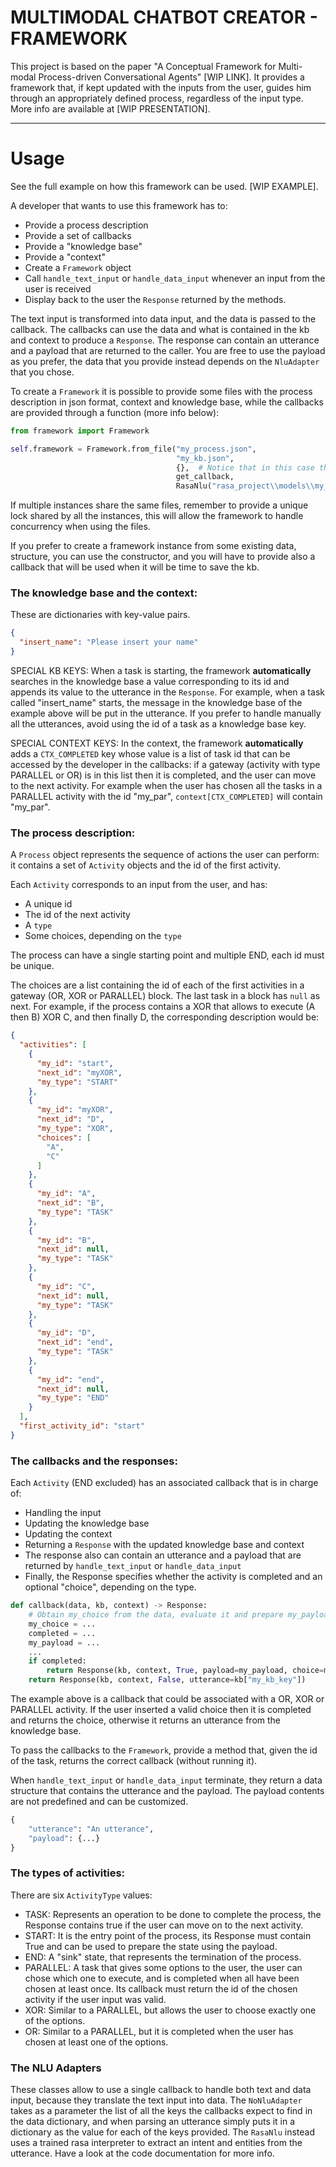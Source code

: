 # MULTIMODAL CHATBOT CREATOR - FRAMEWORK

This project is based on the paper "A Conceptual Framework for Multi-modal Process-driven Conversational
Agents" [WIP LINK]. It provides a framework that, if kept updated with the inputs from the user, guides him through an
appropriately defined process, regardless of the input type. More info are available at [WIP PRESENTATION].
___________________________

# Usage

See the full example on how this framework can be used. [WIP EXAMPLE].

A developer that wants to use this framework has to:

* Provide a process description
* Provide a set of callbacks
* Provide a "knowledge base"
* Provide a "context"
* Create a `Framework` object
* Call `handle_text_input` or `handle_data_input` whenever an input from the user is received
* Display back to the user the `Response` returned by the methods.

The text input is transformed into data input, and the data is passed to the callback. The callbacks can use the data
and what is contained in the kb and context to produce a `Response`. The response can contain an utterance and a payload
that are returned to the caller. You are free to use the payload as you prefer, the data that you provide instead
depends on the `NluAdapter` that you chose.

To create a `Framework` it is possible to provide some files with the process description in json format, context and
knowledge base, while the callbacks are provided through a function (more info below):

```Python
from framework import Framework

self.framework = Framework.from_file("my_process.json",
                                     "my_kb.json",
                                     {},  # Notice that in this case the context does not use a file.
                                     get_callback,
                                     RasaNlu("rasa_project\\models\\my_model\\nlu"))
```

If multiple instances share the same files, remember to provide a unique lock shared by all the instances, this will
allow the framework to handle concurrency when using the files.

If you prefer to create a framework instance from some existing data, structure, you can use the constructor, and you
will have to provide also a callback that will be used when it will be time to save the kb.

### The knowledge base and the context:

These are dictionaries with key-value pairs.

```json
{
  "insert_name": "Please insert your name"
}
```

SPECIAL KB KEYS: When a task is starting, the framework **automatically** searches in the knowledge base a value
corresponding to its id and appends its value to the utterance in the `Response`. For example, when a task called
"insert_name" starts, the message in the knowledge base of the example above will be put in the utterance. If you prefer
to handle manually all the utterances, avoid using the id of a task as a knowledge base key.

SPECIAL CONTEXT KEYS: In the context, the framework **automatically** adds a `CTX_COMPLETED` key whose value is a list
of task id that can be accessed by the developer in the callbacks: if a gateway (activity with type PARALLEL or OR) is
in this list then it is completed, and the user can move to the next activity. For example when the user has chosen all
the tasks in a PARALLEL activity with the id "my_par", `context[CTX_COMPLETED]` will contain "my_par".

### The process description:

A `Process` object represents the sequence of actions the user can perform: it contains a set of `Activity` objects and
the id of the first activity.

Each `Activity` corresponds to an input from the user, and has:

* A unique id
* The id of the next activity
* A `type`
* Some choices, depending on the `type`

The process can have a single starting point and multiple END, each id must be unique.

The choices are a list containing the id of each of the first activities in a gateway (OR, XOR or PARALLEL) block. The
last task in a block has `null` as next. For example, if the process contains a XOR that allows to execute (A then B)
XOR C, and then finally D, the corresponding description would be:

```json
{
  "activities": [
    {
      "my_id": "start",
      "next_id": "myXOR",
      "my_type": "START"
    },
    {
      "my_id": "myXOR",
      "next_id": "D",
      "my_type": "XOR",
      "choices": [
        "A",
        "C"
      ]
    },
    {
      "my_id": "A",
      "next_id": "B",
      "my_type": "TASK"
    },
    {
      "my_id": "B",
      "next_id": null,
      "my_type": "TASK"
    },
    {
      "my_id": "C",
      "next_id": null,
      "my_type": "TASK"
    },
    {
      "my_id": "D",
      "next_id": "end",
      "my_type": "TASK"
    },
    {
      "my_id": "end",
      "next_id": null,
      "my_type": "END"
    }
  ],
  "first_activity_id": "start"
}
```

### The callbacks and the responses:

Each `Activity` (END excluded) has an associated callback that is in charge of:

* Handling the input
* Updating the knowledge base
* Updating the context
* Returning a `Response` with the updated knowledge base and context
* The response also can contain an utterance and a payload that are returned by `handle_text_input`
  or `handle_data_input`
* Finally, the Response specifies whether the activity is completed and an optional "choice", depending on the type.

```Python
def callback(data, kb, context) -> Response:
    # Obtain my_choice from the data, evaluate it and prepare my_payload.
    my_choice = ...
    completed = ...
    my_payload = ...
    ...
    if completed:
        return Response(kb, context, True, payload=my_payload, choice=my_choice)
    return Response(kb, context, False, utterance=kb["my_kb_key"])
```

The example above is a callback that could be associated with a OR, XOR or PARALLEL activity. If the user inserted a
valid choice then it is completed and returns the choice, otherwise it returns an utterance from the knowledge base.

To pass the callbacks to the `Framework`, provide a method that, given the id of the task, returns the correct callback
(without running it).

When `handle_text_input` or `handle_data_input` terminate, they return a data structure that contains the utterance and
the payload. The payload contents are not predefined and can be customized.

```Python
{
    "utterance": "An utterance",
    "payload": {...}
}
```

### The types of activities:

There are six `ActivityType` values:

* TASK: Represents an operation to be done to complete the process, the Response contains true if the user can move on
  to the next activity.
* START: It is the entry point of the process, its Response must contain True and can be used to prepare the state using
  the payload.
* END: A "sink" state, that represents the termination of the process.
* PARALLEL: A task that gives some options to the user, the user can chose which one to execute, and is completed when
  all have been chosen at least once. Its callback must return the id of the chosen activity if the user input was
  valid.
* XOR: Similar to a PARALLEL, but allows the user to choose exactly one of the options.
* OR: Similar to a PARALLEL, but it is completed when the user has chosen at least one of the options.

### The NLU Adapters

These classes allow to use a single callback to handle both text and data input, because they translate the text input
into data. The `NoNluAdapter` takes as a parameter the list of all the keys the callbacks expect to find in the data
dictionary, and when parsing an utterance simply puts it in a dictionary as the value for each of the keys provided.
The `RasaNlu` instead uses a trained rasa interpreter to extract an intent and entities from the utterance. Have a look
at the code documentation for more info.